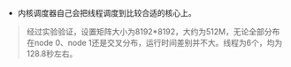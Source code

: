 - 内核调度器自己会把线程调度到比较合适的核心上。
> 经过实验验证，设置矩阵大小为8192*8192，大约为512M，无论全部分布在node 0、node 1还是交叉分布，运行时间差别并不大。线程为6个，均为128.8秒左右。